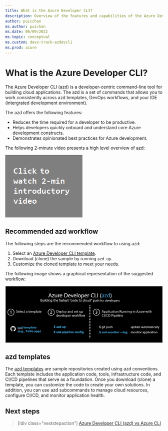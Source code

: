```yaml
---
title: What is the Azure Developer CLI?
description: Overview of the features and capabilities of the Azure Developer CLI that helps developers be more productive when building and deploying applications to Azure.
author: puicchan
ms.author: puichan
ms.date: 06/09/2022
ms.topic: conceptual
ms.custom: devx-track-azdevcli
ms.prod: azure
---
```


# What is the Azure Developer CLI?

The Azure Developer CLI (azd) is a developer-centric command-line tool for building cloud applications. The azd is a set of commands that allows you to work consistently across azd templates, DevOps workflows, and your IDE (intergrated development environment).

The azd offers the following features:

- Reduces the time required for a developer to be productive.
- Helps developers quickly onboard and understand core Azure development constructs.
- Demonstrates opinionated best practices for Azure development.

The following 2-minute video presents a high level overview of azd:

<a href="https://msit.microsoftstream.com/video/9e850840-98dc-b654-ecea-f1ecd7ca302a?referrer=https:%2F%2Fstatics.teams.cdn.office.net%2F"><img src="media/azure-dev-cli-overview/video.png" alt="Click to watch video"></a>

## Recommended azd workflow

The following steps are the recommended workflow to using azd:

1. Select an [Azure Developer CLI template](azure-dev-cli-templates.md).
1. Download (clone) the sample by running `azd up`.
1. Customize the cloned template to meet your needs.

The following image shows a graphical representation of the suggested workflow:

![The standard azd workflow](media/azure-dev-cli-overview/azd-dev-workflow.png)

## azd templates

The [azd templates](azure-dev-cli-templates.md) are sample repositories created using azd conventions. Each template includes the application code, tools, infrastructure code, and CI/CD pipelines that serve as a foundation. Once you download (clone) a template, you can customize the code to create your own solutions. In addition, you can use azd subcommands to manage cloud resources, configure CI/CD, and monitor application health.

## Next steps

> [!div class="nextstepaction"] 
> [Azure Developer CLI (azd) vs Azure CLI](azure-dev-cli-vs-azure-cli.md)
